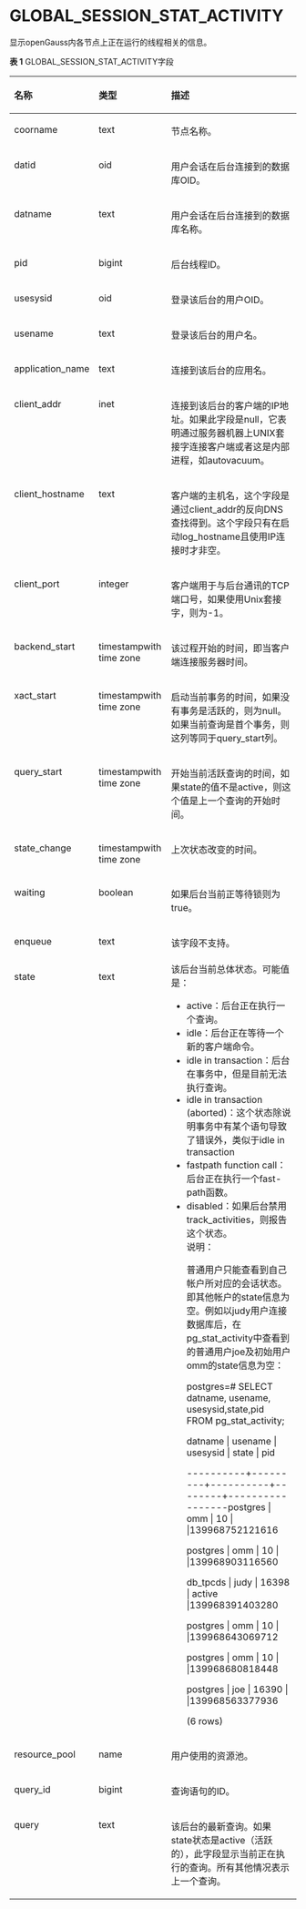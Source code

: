 # GLOBAL\_SESSION\_STAT\_ACTIVITY<a name="ZH-CN_TOPIC_0245374742"></a>

显示openGauss内各节点上正在运行的线程相关的信息。

**表 1**  GLOBAL\_SESSION\_STAT\_ACTIVITY字段

<a name="zh-cn_topic_0237122638_table114813420279"></a>
<table><thead align="left"><tr id="zh-cn_topic_0237122638_row1440113342272"><th class="cellrowborder" valign="top" width="19.05%" id="mcps1.2.4.1.1"><p id="zh-cn_topic_0237122638_p6401103412712"><a name="zh-cn_topic_0237122638_p6401103412712"></a><a name="zh-cn_topic_0237122638_p6401103412712"></a><strong id="zh-cn_topic_0237122638_b16401334112719"><a name="zh-cn_topic_0237122638_b16401334112719"></a><a name="zh-cn_topic_0237122638_b16401334112719"></a>名称</strong></p>
</th>
<th class="cellrowborder" valign="top" width="25.669999999999998%" id="mcps1.2.4.1.2"><p id="zh-cn_topic_0237122638_p1740216349279"><a name="zh-cn_topic_0237122638_p1740216349279"></a><a name="zh-cn_topic_0237122638_p1740216349279"></a><strong id="zh-cn_topic_0237122638_b134024340272"><a name="zh-cn_topic_0237122638_b134024340272"></a><a name="zh-cn_topic_0237122638_b134024340272"></a>类型</strong></p>
</th>
<th class="cellrowborder" valign="top" width="55.279999999999994%" id="mcps1.2.4.1.3"><p id="zh-cn_topic_0237122638_p04029344279"><a name="zh-cn_topic_0237122638_p04029344279"></a><a name="zh-cn_topic_0237122638_p04029344279"></a><strong id="zh-cn_topic_0237122638_b4402153411272"><a name="zh-cn_topic_0237122638_b4402153411272"></a><a name="zh-cn_topic_0237122638_b4402153411272"></a>描述</strong></p>
</th>
</tr>
</thead>
<tbody><tr id="zh-cn_topic_0237122638_row194021334152716"><td class="cellrowborder" valign="top" width="19.05%" headers="mcps1.2.4.1.1 "><p id="zh-cn_topic_0237122638_p5402173416279"><a name="zh-cn_topic_0237122638_p5402173416279"></a><a name="zh-cn_topic_0237122638_p5402173416279"></a>coorname</p>
</td>
<td class="cellrowborder" valign="top" width="25.669999999999998%" headers="mcps1.2.4.1.2 "><p id="zh-cn_topic_0237122638_p134021343277"><a name="zh-cn_topic_0237122638_p134021343277"></a><a name="zh-cn_topic_0237122638_p134021343277"></a>text</p>
</td>
<td class="cellrowborder" valign="top" width="55.279999999999994%" headers="mcps1.2.4.1.3 "><p id="zh-cn_topic_0237122638_p14021334192715"><a name="zh-cn_topic_0237122638_p14021334192715"></a><a name="zh-cn_topic_0237122638_p14021334192715"></a>节点名称。</p>
</td>
</tr>
<tr id="zh-cn_topic_0237122638_row14402133452711"><td class="cellrowborder" valign="top" width="19.05%" headers="mcps1.2.4.1.1 "><p id="zh-cn_topic_0237122638_p134021344272"><a name="zh-cn_topic_0237122638_p134021344272"></a><a name="zh-cn_topic_0237122638_p134021344272"></a>datid</p>
</td>
<td class="cellrowborder" valign="top" width="25.669999999999998%" headers="mcps1.2.4.1.2 "><p id="zh-cn_topic_0237122638_p13403133410278"><a name="zh-cn_topic_0237122638_p13403133410278"></a><a name="zh-cn_topic_0237122638_p13403133410278"></a>oid</p>
</td>
<td class="cellrowborder" valign="top" width="55.279999999999994%" headers="mcps1.2.4.1.3 "><p id="zh-cn_topic_0237122638_p1340363452715"><a name="zh-cn_topic_0237122638_p1340363452715"></a><a name="zh-cn_topic_0237122638_p1340363452715"></a>用户会话在后台连接到的数据库OID。</p>
</td>
</tr>
<tr id="zh-cn_topic_0237122638_row7403123415275"><td class="cellrowborder" valign="top" width="19.05%" headers="mcps1.2.4.1.1 "><p id="zh-cn_topic_0237122638_p17403123417273"><a name="zh-cn_topic_0237122638_p17403123417273"></a><a name="zh-cn_topic_0237122638_p17403123417273"></a>datname</p>
</td>
<td class="cellrowborder" valign="top" width="25.669999999999998%" headers="mcps1.2.4.1.2 "><p id="zh-cn_topic_0237122638_p1040313442716"><a name="zh-cn_topic_0237122638_p1040313442716"></a><a name="zh-cn_topic_0237122638_p1040313442716"></a>text</p>
</td>
<td class="cellrowborder" valign="top" width="55.279999999999994%" headers="mcps1.2.4.1.3 "><p id="zh-cn_topic_0237122638_p7403534142717"><a name="zh-cn_topic_0237122638_p7403534142717"></a><a name="zh-cn_topic_0237122638_p7403534142717"></a>用户会话在后台连接到的数据库名称。</p>
</td>
</tr>
<tr id="zh-cn_topic_0237122638_row1740323419272"><td class="cellrowborder" valign="top" width="19.05%" headers="mcps1.2.4.1.1 "><p id="zh-cn_topic_0237122638_p174031834132710"><a name="zh-cn_topic_0237122638_p174031834132710"></a><a name="zh-cn_topic_0237122638_p174031834132710"></a>pid</p>
</td>
<td class="cellrowborder" valign="top" width="25.669999999999998%" headers="mcps1.2.4.1.2 "><p id="zh-cn_topic_0237122638_p17403834132714"><a name="zh-cn_topic_0237122638_p17403834132714"></a><a name="zh-cn_topic_0237122638_p17403834132714"></a>bigint</p>
</td>
<td class="cellrowborder" valign="top" width="55.279999999999994%" headers="mcps1.2.4.1.3 "><p id="zh-cn_topic_0237122638_p10404234192710"><a name="zh-cn_topic_0237122638_p10404234192710"></a><a name="zh-cn_topic_0237122638_p10404234192710"></a>后台线程ID。</p>
</td>
</tr>
<tr id="zh-cn_topic_0237122638_row54041934182718"><td class="cellrowborder" valign="top" width="19.05%" headers="mcps1.2.4.1.1 "><p id="zh-cn_topic_0237122638_p3404203462711"><a name="zh-cn_topic_0237122638_p3404203462711"></a><a name="zh-cn_topic_0237122638_p3404203462711"></a>usesysid</p>
</td>
<td class="cellrowborder" valign="top" width="25.669999999999998%" headers="mcps1.2.4.1.2 "><p id="zh-cn_topic_0237122638_p1340418342278"><a name="zh-cn_topic_0237122638_p1340418342278"></a><a name="zh-cn_topic_0237122638_p1340418342278"></a>oid</p>
</td>
<td class="cellrowborder" valign="top" width="55.279999999999994%" headers="mcps1.2.4.1.3 "><p id="zh-cn_topic_0237122638_p1240412342270"><a name="zh-cn_topic_0237122638_p1240412342270"></a><a name="zh-cn_topic_0237122638_p1240412342270"></a>登录该后台的用户OID。</p>
</td>
</tr>
<tr id="zh-cn_topic_0237122638_row340413418272"><td class="cellrowborder" valign="top" width="19.05%" headers="mcps1.2.4.1.1 "><p id="zh-cn_topic_0237122638_p144042346275"><a name="zh-cn_topic_0237122638_p144042346275"></a><a name="zh-cn_topic_0237122638_p144042346275"></a>usename</p>
</td>
<td class="cellrowborder" valign="top" width="25.669999999999998%" headers="mcps1.2.4.1.2 "><p id="zh-cn_topic_0237122638_p1540573432711"><a name="zh-cn_topic_0237122638_p1540573432711"></a><a name="zh-cn_topic_0237122638_p1540573432711"></a>text</p>
</td>
<td class="cellrowborder" valign="top" width="55.279999999999994%" headers="mcps1.2.4.1.3 "><p id="zh-cn_topic_0237122638_p740553422711"><a name="zh-cn_topic_0237122638_p740553422711"></a><a name="zh-cn_topic_0237122638_p740553422711"></a>登录该后台的用户名。</p>
</td>
</tr>
<tr id="zh-cn_topic_0237122638_row3405173462716"><td class="cellrowborder" valign="top" width="19.05%" headers="mcps1.2.4.1.1 "><p id="zh-cn_topic_0237122638_p18406534152716"><a name="zh-cn_topic_0237122638_p18406534152716"></a><a name="zh-cn_topic_0237122638_p18406534152716"></a>application_name</p>
</td>
<td class="cellrowborder" valign="top" width="25.669999999999998%" headers="mcps1.2.4.1.2 "><p id="zh-cn_topic_0237122638_p104061934112718"><a name="zh-cn_topic_0237122638_p104061934112718"></a><a name="zh-cn_topic_0237122638_p104061934112718"></a>text</p>
</td>
<td class="cellrowborder" valign="top" width="55.279999999999994%" headers="mcps1.2.4.1.3 "><p id="zh-cn_topic_0237122638_p540673410279"><a name="zh-cn_topic_0237122638_p540673410279"></a><a name="zh-cn_topic_0237122638_p540673410279"></a>连接到该后台的应用名。</p>
</td>
</tr>
<tr id="zh-cn_topic_0237122638_row164061334112717"><td class="cellrowborder" valign="top" width="19.05%" headers="mcps1.2.4.1.1 "><p id="zh-cn_topic_0237122638_p3407234142717"><a name="zh-cn_topic_0237122638_p3407234142717"></a><a name="zh-cn_topic_0237122638_p3407234142717"></a>client_addr</p>
</td>
<td class="cellrowborder" valign="top" width="25.669999999999998%" headers="mcps1.2.4.1.2 "><p id="zh-cn_topic_0237122638_p12407143417278"><a name="zh-cn_topic_0237122638_p12407143417278"></a><a name="zh-cn_topic_0237122638_p12407143417278"></a>inet</p>
</td>
<td class="cellrowborder" valign="top" width="55.279999999999994%" headers="mcps1.2.4.1.3 "><p id="zh-cn_topic_0237122638_p1140753412715"><a name="zh-cn_topic_0237122638_p1140753412715"></a><a name="zh-cn_topic_0237122638_p1140753412715"></a>连接到该后台的客户端的IP地址。如果此字段是null，它表明通过服务器机器上UNIX套接字连接客户端或者这是内部进程，如autovacuum。</p>
</td>
</tr>
<tr id="zh-cn_topic_0237122638_row1040743417279"><td class="cellrowborder" valign="top" width="19.05%" headers="mcps1.2.4.1.1 "><p id="zh-cn_topic_0237122638_p1407334182714"><a name="zh-cn_topic_0237122638_p1407334182714"></a><a name="zh-cn_topic_0237122638_p1407334182714"></a>client_hostname</p>
</td>
<td class="cellrowborder" valign="top" width="25.669999999999998%" headers="mcps1.2.4.1.2 "><p id="zh-cn_topic_0237122638_p18407934192717"><a name="zh-cn_topic_0237122638_p18407934192717"></a><a name="zh-cn_topic_0237122638_p18407934192717"></a>text</p>
</td>
<td class="cellrowborder" valign="top" width="55.279999999999994%" headers="mcps1.2.4.1.3 "><p id="zh-cn_topic_0237122638_p1740714341276"><a name="zh-cn_topic_0237122638_p1740714341276"></a><a name="zh-cn_topic_0237122638_p1740714341276"></a>客户端的主机名，这个字段是通过client_addr的反向DNS查找得到。这个字段只有在启动log_hostname且使用IP连接时才非空。</p>
</td>
</tr>
<tr id="zh-cn_topic_0237122638_row440814346273"><td class="cellrowborder" valign="top" width="19.05%" headers="mcps1.2.4.1.1 "><p id="zh-cn_topic_0237122638_p140873472719"><a name="zh-cn_topic_0237122638_p140873472719"></a><a name="zh-cn_topic_0237122638_p140873472719"></a>client_port</p>
</td>
<td class="cellrowborder" valign="top" width="25.669999999999998%" headers="mcps1.2.4.1.2 "><p id="zh-cn_topic_0237122638_p194082034122712"><a name="zh-cn_topic_0237122638_p194082034122712"></a><a name="zh-cn_topic_0237122638_p194082034122712"></a>integer</p>
</td>
<td class="cellrowborder" valign="top" width="55.279999999999994%" headers="mcps1.2.4.1.3 "><p id="zh-cn_topic_0237122638_p5408234182717"><a name="zh-cn_topic_0237122638_p5408234182717"></a><a name="zh-cn_topic_0237122638_p5408234182717"></a>客户端用于与后台通讯的TCP端口号，如果使用Unix套接字，则为-1。</p>
</td>
</tr>
<tr id="zh-cn_topic_0237122638_row18408153411272"><td class="cellrowborder" valign="top" width="19.05%" headers="mcps1.2.4.1.1 "><p id="zh-cn_topic_0237122638_p740820347276"><a name="zh-cn_topic_0237122638_p740820347276"></a><a name="zh-cn_topic_0237122638_p740820347276"></a>backend_start</p>
</td>
<td class="cellrowborder" valign="top" width="25.669999999999998%" headers="mcps1.2.4.1.2 "><p id="zh-cn_topic_0237122638_p940810349271"><a name="zh-cn_topic_0237122638_p940810349271"></a><a name="zh-cn_topic_0237122638_p940810349271"></a>timestampwith time zone</p>
</td>
<td class="cellrowborder" valign="top" width="55.279999999999994%" headers="mcps1.2.4.1.3 "><p id="zh-cn_topic_0237122638_p1440817344272"><a name="zh-cn_topic_0237122638_p1440817344272"></a><a name="zh-cn_topic_0237122638_p1440817344272"></a>该过程开始的时间，即当客户端连接服务器时间。</p>
</td>
</tr>
<tr id="zh-cn_topic_0237122638_row11408034142719"><td class="cellrowborder" valign="top" width="19.05%" headers="mcps1.2.4.1.1 "><p id="zh-cn_topic_0237122638_p240893410272"><a name="zh-cn_topic_0237122638_p240893410272"></a><a name="zh-cn_topic_0237122638_p240893410272"></a>xact_start</p>
</td>
<td class="cellrowborder" valign="top" width="25.669999999999998%" headers="mcps1.2.4.1.2 "><p id="zh-cn_topic_0237122638_p20409434202711"><a name="zh-cn_topic_0237122638_p20409434202711"></a><a name="zh-cn_topic_0237122638_p20409434202711"></a>timestampwith time zone</p>
</td>
<td class="cellrowborder" valign="top" width="55.279999999999994%" headers="mcps1.2.4.1.3 "><p id="zh-cn_topic_0237122638_p12409934112710"><a name="zh-cn_topic_0237122638_p12409934112710"></a><a name="zh-cn_topic_0237122638_p12409934112710"></a>启动当前事务的时间，如果没有事务是活跃的，则为null。如果当前查询是首个事务，则这列等同于query_start列。</p>
</td>
</tr>
<tr id="zh-cn_topic_0237122638_row2409334162716"><td class="cellrowborder" valign="top" width="19.05%" headers="mcps1.2.4.1.1 "><p id="zh-cn_topic_0237122638_p164091034102710"><a name="zh-cn_topic_0237122638_p164091034102710"></a><a name="zh-cn_topic_0237122638_p164091034102710"></a>query_start</p>
</td>
<td class="cellrowborder" valign="top" width="25.669999999999998%" headers="mcps1.2.4.1.2 "><p id="zh-cn_topic_0237122638_p64091334142713"><a name="zh-cn_topic_0237122638_p64091334142713"></a><a name="zh-cn_topic_0237122638_p64091334142713"></a>timestampwith time zone</p>
</td>
<td class="cellrowborder" valign="top" width="55.279999999999994%" headers="mcps1.2.4.1.3 "><p id="zh-cn_topic_0237122638_p184097347273"><a name="zh-cn_topic_0237122638_p184097347273"></a><a name="zh-cn_topic_0237122638_p184097347273"></a>开始当前活跃查询的时间，如果state的值不是active，则这个值是上一个查询的开始时间。</p>
</td>
</tr>
<tr id="zh-cn_topic_0237122638_row84091434152716"><td class="cellrowborder" valign="top" width="19.05%" headers="mcps1.2.4.1.1 "><p id="zh-cn_topic_0237122638_p540973432713"><a name="zh-cn_topic_0237122638_p540973432713"></a><a name="zh-cn_topic_0237122638_p540973432713"></a>state_change</p>
</td>
<td class="cellrowborder" valign="top" width="25.669999999999998%" headers="mcps1.2.4.1.2 "><p id="zh-cn_topic_0237122638_p740973410278"><a name="zh-cn_topic_0237122638_p740973410278"></a><a name="zh-cn_topic_0237122638_p740973410278"></a>timestampwith time zone</p>
</td>
<td class="cellrowborder" valign="top" width="55.279999999999994%" headers="mcps1.2.4.1.3 "><p id="zh-cn_topic_0237122638_p94101034122719"><a name="zh-cn_topic_0237122638_p94101034122719"></a><a name="zh-cn_topic_0237122638_p94101034122719"></a>上次状态改变的时间。</p>
</td>
</tr>
<tr id="zh-cn_topic_0237122638_row441016348278"><td class="cellrowborder" valign="top" width="19.05%" headers="mcps1.2.4.1.1 "><p id="zh-cn_topic_0237122638_p6410173462712"><a name="zh-cn_topic_0237122638_p6410173462712"></a><a name="zh-cn_topic_0237122638_p6410173462712"></a>waiting</p>
</td>
<td class="cellrowborder" valign="top" width="25.669999999999998%" headers="mcps1.2.4.1.2 "><p id="zh-cn_topic_0237122638_p1841015342276"><a name="zh-cn_topic_0237122638_p1841015342276"></a><a name="zh-cn_topic_0237122638_p1841015342276"></a>boolean</p>
</td>
<td class="cellrowborder" valign="top" width="55.279999999999994%" headers="mcps1.2.4.1.3 "><p id="zh-cn_topic_0237122638_p1041053412715"><a name="zh-cn_topic_0237122638_p1041053412715"></a><a name="zh-cn_topic_0237122638_p1041053412715"></a>如果后台当前正等待锁则为true。</p>
</td>
</tr>
<tr id="zh-cn_topic_0237122638_row10410134202715"><td class="cellrowborder" valign="top" width="19.05%" headers="mcps1.2.4.1.1 "><p id="zh-cn_topic_0237122638_p14101834172713"><a name="zh-cn_topic_0237122638_p14101834172713"></a><a name="zh-cn_topic_0237122638_p14101834172713"></a>enqueue</p>
</td>
<td class="cellrowborder" valign="top" width="25.669999999999998%" headers="mcps1.2.4.1.2 "><p id="zh-cn_topic_0237122638_p10410143413278"><a name="zh-cn_topic_0237122638_p10410143413278"></a><a name="zh-cn_topic_0237122638_p10410143413278"></a>text</p>
</td>
<td class="cellrowborder" valign="top" width="55.279999999999994%" headers="mcps1.2.4.1.3 "><p id="zh-cn_topic_0237122637_p153301633152616"><a name="zh-cn_topic_0237122637_p153301633152616"></a><a name="zh-cn_topic_0237122637_p153301633152616"></a>该字段不支持。</p>

</td>
</tr>
<tr id="zh-cn_topic_0237122638_row1441093419275"><td class="cellrowborder" valign="top" width="19.05%" headers="mcps1.2.4.1.1 "><p id="zh-cn_topic_0237122638_p164111534192717"><a name="zh-cn_topic_0237122638_p164111534192717"></a><a name="zh-cn_topic_0237122638_p164111534192717"></a>state</p>
</td>
<td class="cellrowborder" valign="top" width="25.669999999999998%" headers="mcps1.2.4.1.2 "><p id="zh-cn_topic_0237122638_p1141110343271"><a name="zh-cn_topic_0237122638_p1141110343271"></a><a name="zh-cn_topic_0237122638_p1141110343271"></a>text</p>
</td>
<td class="cellrowborder" valign="top" width="55.279999999999994%" headers="mcps1.2.4.1.3 "><div class="p" id="zh-cn_topic_0237122638_p12411234142718"><a name="zh-cn_topic_0237122638_p12411234142718"></a><a name="zh-cn_topic_0237122638_p12411234142718"></a>该后台当前总体状态。可能值是：<a name="zh-cn_topic_0237122638_ul17411123412274"></a><a name="zh-cn_topic_0237122638_ul17411123412274"></a><ul id="zh-cn_topic_0237122638_ul17411123412274"><li>active：后台正在执行一个查询。</li><li>idle：后台正在等待一个新的客户端命令。</li><li>idle in transaction：后台在事务中，但是目前无法执行查询。</li><li>idle in transaction (aborted)：这个状态除说明事务中有某个语句导致了错误外，类似于idle in transaction</li><li>fastpath function call：后台正在执行一个fast-path函数。</li><li>disabled：如果后台禁用track_activities，则报告这个状态。<div class="note" id="zh-cn_topic_0237122638_note862031142110"><a name="zh-cn_topic_0237122638_note862031142110"></a><a name="zh-cn_topic_0237122638_note862031142110"></a><span class="notetitle"> 说明： </span><div class="notebody"><p id="zh-cn_topic_0237122638_p94121344272"><a name="zh-cn_topic_0237122638_p94121344272"></a><a name="zh-cn_topic_0237122638_p94121344272"></a>普通用户只能查看到自己帐户所对应的会话状态。即其他帐户的state信息为空。例如以judy用户连接数据库后，在pg_stat_activity中查看到的普通用户joe及初始用户omm的state信息为空：</p>
<p id="zh-cn_topic_0237122638_p8412634142712"><a name="zh-cn_topic_0237122638_p8412634142712"></a><a name="zh-cn_topic_0237122638_p8412634142712"></a>postgres=# SELECT datname, usename, usesysid,state,pid FROM pg_stat_activity;</p>
<p id="zh-cn_topic_0237122638_p941293419273"><a name="zh-cn_topic_0237122638_p941293419273"></a><a name="zh-cn_topic_0237122638_p941293419273"></a>datname    | usename | usesysid | state    |       pid</p>
<p id="zh-cn_topic_0237122638_p14121134182719"><a name="zh-cn_topic_0237122638_p14121134182719"></a><a name="zh-cn_topic_0237122638_p14121134182719"></a>----------+---------+----------+--------+-----------------postgres  | omm       | 10       |        |139968752121616</p>
<p id="zh-cn_topic_0237122638_p1412173472712"><a name="zh-cn_topic_0237122638_p1412173472712"></a><a name="zh-cn_topic_0237122638_p1412173472712"></a>postgres  | omm       | 10       |        |139968903116560</p>
<p id="zh-cn_topic_0237122638_p1141220342271"><a name="zh-cn_topic_0237122638_p1141220342271"></a><a name="zh-cn_topic_0237122638_p1141220342271"></a>db_tpcds  | judy      | 16398    | active |139968391403280</p>
<p id="zh-cn_topic_0237122638_p8412034102716"><a name="zh-cn_topic_0237122638_p8412034102716"></a><a name="zh-cn_topic_0237122638_p8412034102716"></a>postgres  | omm       | 10       |        |139968643069712</p>
<p id="zh-cn_topic_0237122638_p154128347270"><a name="zh-cn_topic_0237122638_p154128347270"></a><a name="zh-cn_topic_0237122638_p154128347270"></a>postgres  | omm       | 10       |        |139968680818448</p>
<p id="zh-cn_topic_0237122638_p74121034172711"><a name="zh-cn_topic_0237122638_p74121034172711"></a><a name="zh-cn_topic_0237122638_p74121034172711"></a>postgres  | joe       | 16390    |        |139968563377936</p>
<p id="zh-cn_topic_0237122638_p1741203414279"><a name="zh-cn_topic_0237122638_p1741203414279"></a><a name="zh-cn_topic_0237122638_p1741203414279"></a>(6 rows)</p>
</div></div>
</li></ul>
</div>
</td>
</tr>
<tr id="zh-cn_topic_0237122638_row1413134182714"><td class="cellrowborder" valign="top" width="19.05%" headers="mcps1.2.4.1.1 "><p id="zh-cn_topic_0237122638_p1641333412271"><a name="zh-cn_topic_0237122638_p1641333412271"></a><a name="zh-cn_topic_0237122638_p1641333412271"></a>resource_pool</p>
</td>
<td class="cellrowborder" valign="top" width="25.669999999999998%" headers="mcps1.2.4.1.2 "><p id="zh-cn_topic_0237122638_p1841319348279"><a name="zh-cn_topic_0237122638_p1841319348279"></a><a name="zh-cn_topic_0237122638_p1841319348279"></a>name</p>
</td>
<td class="cellrowborder" valign="top" width="55.279999999999994%" headers="mcps1.2.4.1.3 "><p id="zh-cn_topic_0237122638_p741353462710"><a name="zh-cn_topic_0237122638_p741353462710"></a><a name="zh-cn_topic_0237122638_p741353462710"></a>用户使用的资源池。</p>
</td>
</tr>
<tr id="zh-cn_topic_0237122638_row1841313411273"><td class="cellrowborder" valign="top" width="19.05%" headers="mcps1.2.4.1.1 "><p id="zh-cn_topic_0237122638_p14413734192716"><a name="zh-cn_topic_0237122638_p14413734192716"></a><a name="zh-cn_topic_0237122638_p14413734192716"></a>query_id</p>
</td>
<td class="cellrowborder" valign="top" width="25.669999999999998%" headers="mcps1.2.4.1.2 "><p id="zh-cn_topic_0237122638_p10413134132714"><a name="zh-cn_topic_0237122638_p10413134132714"></a><a name="zh-cn_topic_0237122638_p10413134132714"></a>bigint</p>
</td>
<td class="cellrowborder" valign="top" width="55.279999999999994%" headers="mcps1.2.4.1.3 "><p id="zh-cn_topic_0237122638_p54131234192719"><a name="zh-cn_topic_0237122638_p54131234192719"></a><a name="zh-cn_topic_0237122638_p54131234192719"></a>查询语句的ID。</p>
</td>
</tr>
<tr id="zh-cn_topic_0237122638_row114130349271"><td class="cellrowborder" valign="top" width="19.05%" headers="mcps1.2.4.1.1 "><p id="zh-cn_topic_0237122638_p11413934192713"><a name="zh-cn_topic_0237122638_p11413934192713"></a><a name="zh-cn_topic_0237122638_p11413934192713"></a>query</p>
</td>
<td class="cellrowborder" valign="top" width="25.669999999999998%" headers="mcps1.2.4.1.2 "><p id="zh-cn_topic_0237122638_p24145347279"><a name="zh-cn_topic_0237122638_p24145347279"></a><a name="zh-cn_topic_0237122638_p24145347279"></a>text</p>
</td>
<td class="cellrowborder" valign="top" width="55.279999999999994%" headers="mcps1.2.4.1.3 "><p id="zh-cn_topic_0237122638_p1841443419270"><a name="zh-cn_topic_0237122638_p1841443419270"></a><a name="zh-cn_topic_0237122638_p1841443419270"></a>该后台的最新查询。如果state状态是active（活跃的），此字段显示当前正在执行的查询。所有其他情况表示上一个查询。</p>
</td>
</tr>
</tbody>
</table>


